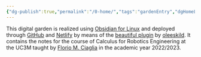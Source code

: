 ```yaml
---
{"dg-publish":true,"permalink":"/0-home/","tags":"gardenEntry","dgHomeLink":true,"dgPassFrontmatter":false,"dgShowBacklinks":false,"dgShowLocalGraph":true,"dgShowInlineTitle":false,"dgShowFileTree":true,"dgEnableSearch":true}
---
```



This digital garden is realized using [Obsidian for Linux](https://obsidian.md/) and deployed through [GitHub](https://github.com/) and [Netlify](https://www.netlify.com/) by means of the [beautiful plugin](https://github.com/oleeskild/obsidian-digital-garden) by [oleeskild](https://github.com/oleeskild). It contains the notes for the course of Calculus for Robotics Engineering at the UC3M taught by [Florio M. Ciaglia](https://floriomciaglia.wordpress.com/) in the academic year 2022/2023.



